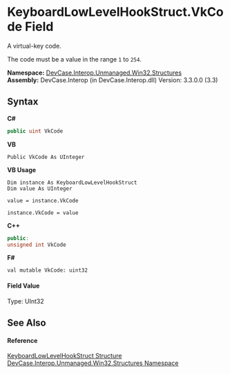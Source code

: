 # KeyboardLowLevelHookStruct.VkCode Field
 

A virtual-key code. 

 The code must be a value in the range `1` to `254`.

**Namespace:**&nbsp;<a href="N_DevCase_Interop_Unmanaged_Win32_Structures">DevCase.Interop.Unmanaged.Win32.Structures</a><br />**Assembly:**&nbsp;DevCase.Interop (in DevCase.Interop.dll) Version: 3.3.0.0 (3.3)

## Syntax

**C#**<br />
``` C#
public uint VkCode
```

**VB**<br />
``` VB
Public VkCode As UInteger
```

**VB Usage**<br />
``` VB Usage
Dim instance As KeyboardLowLevelHookStruct
Dim value As UInteger

value = instance.VkCode

instance.VkCode = value
```

**C++**<br />
``` C++
public:
unsigned int VkCode
```

**F#**<br />
``` F#
val mutable VkCode: uint32
```


#### Field Value
Type: UInt32

## See Also


#### Reference
<a href="T_DevCase_Interop_Unmanaged_Win32_Structures_KeyboardLowLevelHookStruct">KeyboardLowLevelHookStruct Structure</a><br /><a href="N_DevCase_Interop_Unmanaged_Win32_Structures">DevCase.Interop.Unmanaged.Win32.Structures Namespace</a><br />